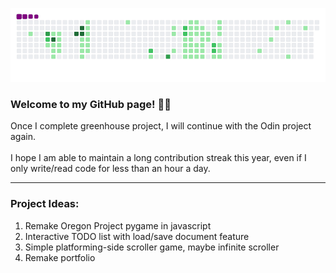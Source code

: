 ![snake gif](https://github.com/mattrich98/mattrich98/blob/output/github-contribution-grid-snake.gif)
### Welcome to my GitHub page! 👋😎
Once I complete greenhouse project, I will continue with the Odin project again.
<br>
<br>
I hope I am able to maintain a long contribution streak this year, even if I only write/read code for less than an hour a day.
<hr>
<h3>Project Ideas:</h3>
<ol>
  <li>Remake Oregon Project pygame in javascript</li>
  <li>Interactive TODO list with load/save document feature</li>
  <li>Simple platforming-side scroller game, maybe infinite scroller</li>
  <li>Remake portfolio</li>
</ol>
